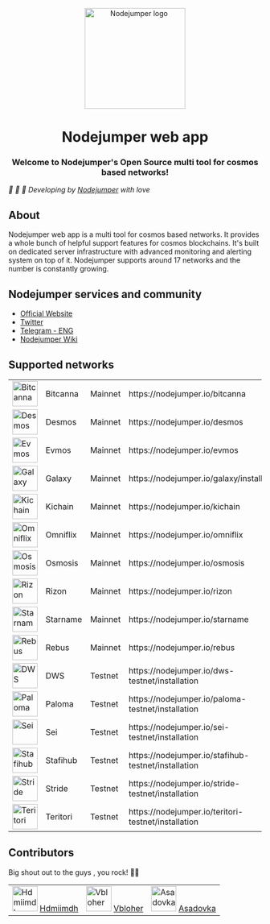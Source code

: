 <p align="center">
  <a href="https://nodejumper.io" target="_blank" rel="noopener noreferrer"><img width="200" src="https://avatars.githubusercontent.com/u/101663253" alt="Nodejumper logo"></a>
</p>
<h1 align="center">Nodejumper web app</h1>
<h3 align="center">Welcome to Nodejumper's Open Source multi tool for cosmos based networks!</h3>

*:rocket: :rocket: :rocket: Developing by [Nodejumper](https://nodejumper.io) with love*

## About
Nodejumper web app is a multi tool for cosmos based networks.
It provides a whole bunch of helpful support features for cosmos blockchains.
It's built on dedicated server infrastructure with advanced monitoring and alerting system on top of it. 
Nodejumper supports around 17 networks and the number is constantly growing.

## Nodejumper services and community
- [Official Website](https://nodejumper.io)
- [Twitter](https://twitter.com/nodejumper)
- [Telegram - ENG](https://t.me/nodejumper)
- [Nodejumper Wiki](https://github.com/nodejumper-org/nodejumper/wiki)

## Supported networks

<table>
  <tr>
    <td><img width="50" src="https://user-images.githubusercontent.com/27004732/181469582-a31e1ff9-fa4e-4343-a3d0-70db43a6e566.png" alt="Bitcanna"></td>
    <td>Bitcanna</td>
    <td>Mainnet</td>
    <td>https://nodejumper.io/bitcanna</td>
  </tr>
  <tr>
    <td><img width="50" src="https://user-images.githubusercontent.com/27004732/181469604-8491b24b-33e4-4c83-8acd-5d92e43f4841.png" alt="Desmos"></td>
    <td>Desmos</td>
    <td>Mainnet</td>
    <td>https://nodejumper.io/desmos</td>
  </tr>
  <tr>
    <td><img width="50" src="https://user-images.githubusercontent.com/27004732/181469623-42f3636c-5975-4cb5-84db-ad69d3850f7e.png" alt="Evmos"></td>
    <td>Evmos</td>
    <td>Mainnet</td>
    <td>https://nodejumper.io/evmos</td>
  </tr>
  <tr>
    <td><img width="50" src="https://user-images.githubusercontent.com/27004732/181470533-68d3c332-ec1b-4cfc-89e7-d8905549d64a.png" alt="Galaxy"></td>
    <td>Galaxy</td>
    <td>Mainnet</td>
    <td>https://nodejumper.io/galaxy/installation</td>
  </tr>
  <tr>
    <td><img width="50" src="https://user-images.githubusercontent.com/27004732/181470537-c07bd8de-ff8c-49de-bfbd-ad17f6a4e23b.png" alt="Kichain"></td>
    <td>Kichain</td>
    <td>Mainnet</td>
    <td>https://nodejumper.io/kichain</td>
  </tr>
  <tr>
    <td><img width="50" src="https://user-images.githubusercontent.com/27004732/181470548-8bf66965-10b0-45c1-84ab-cea682795560.png" alt="Omniflix"></td>
    <td>Omniflix</td>
    <td>Mainnet</td>
    <td>https://nodejumper.io/omniflix</td>
  </tr>
  <tr>
    <td><img width="50" src="https://user-images.githubusercontent.com/27004732/181470551-f78a5b30-a0f8-4d71-899e-1da9fb14423b.png" alt="Osmosis"></td>
    <td>Osmosis</td>
    <td>Mainnet</td>
    <td>https://nodejumper.io/osmosis</td>
  </tr>
  <tr>
    <td><img width="50" src="https://user-images.githubusercontent.com/27004732/181470568-446965aa-13ce-4200-abf8-2e9364307493.png" alt="Rizon"></td>
    <td>Rizon</td>
    <td>Mainnet</td>
    <td>https://nodejumper.io/rizon</td>
  </tr>
  <tr>
    <td><img width="50" src="https://user-images.githubusercontent.com/27004732/181470579-05165565-d707-4d04-b501-7f4d33130e06.png" alt="Starname"></td>
    <td>Starname</td>
    <td>Mainnet</td>
    <td>https://nodejumper.io/starname</td>
  </tr>
  <tr>
    <td><img width="50" src="https://user-images.githubusercontent.com/27004732/189897514-40c0a8d9-ec64-41cf-a78a-0d0a3def5c74.png" alt="Rebus"></td>
    <td>Rebus</td>
    <td>Mainnet</td>
    <td>https://nodejumper.io/rebus</td>
  </tr>
  <tr>
    <td><img width="50" src="https://user-images.githubusercontent.com/27004732/181470528-91c89337-6a0e-439f-bf49-23f7a253cdaa.png" alt="DWS"></td>
    <td>DWS</td>
    <td>Testnet</td>
    <td>https://nodejumper.io/dws-testnet/installation</td>
  </tr>
  <tr>
    <td><img width="50" src="https://user-images.githubusercontent.com/27004732/181470554-3b67d447-f406-48e5-9506-18260b416ce3.png" alt="Paloma"></td>
    <td>Paloma</td>
    <td>Testnet</td>
    <td>https://nodejumper.io/paloma-testnet/installation</td>
  </tr>
  <tr>
    <td><img width="50" src="https://user-images.githubusercontent.com/27004732/181470573-53b472ee-784a-4f5e-8a63-7315e057f494.png" alt="Sei"></td>
    <td>Sei</td>
    <td>Testnet</td>
    <td>https://nodejumper.io/sei-testnet/installation</td>
  </tr>
  <tr>
    <td><img width="50" src="https://user-images.githubusercontent.com/27004732/181470576-ff1a41c6-8a23-40e4-8f18-87b128fdafe3.png" alt="Stafihub"></td>
    <td>Stafihub</td>
    <td>Testnet</td>
    <td>https://nodejumper.io/stafihub-testnet/installation</td>
  </tr>
  <tr>
    <td><img width="50" src="https://user-images.githubusercontent.com/27004732/181472237-c1f1d4dc-34ee-467a-a594-f8bf021ed2fe.png" alt="Stride"></td>
    <td>Stride</td>
    <td>Testnet</td>
    <td>https://nodejumper.io/stride-testnet/installation</td>
  </tr>
  <tr>
    <td><img width="50" src="https://user-images.githubusercontent.com/27004732/181470582-b3c2859e-43f6-4bcb-81b0-4803b2833fd9.png" alt="Teritori"></td>
    <td>Teritori</td>
    <td>Testnet</td>
    <td>https://nodejumper.io/teritori-testnet/installation</td>
  </tr>
</table>

## Contributors

Big shout out to the guys , you rock! 🤘🚀

<table>
  <tr>
    <td>
      <img src="https://avatars.githubusercontent.com/u/27004732?v=4" width="50" alt="Hdmiimdh">
      <a href="https://github.com/hdmiimdh">Hdmiimdh</a>
    </td>
    <td>
      <img src="https://avatars.githubusercontent.com/u/6923234?v=4" width="50" alt="Vbloher">
      <a href="https://github.com/vbloher">Vbloher</a>
    </td>
    <td>
      <img src="https://avatars.githubusercontent.com/u/17406355?v=4" width="50" alt="Asadovka">
      <a href="https://github.com/asadovka">Asadovka</a>
    </td>
  </tr>
</table>
